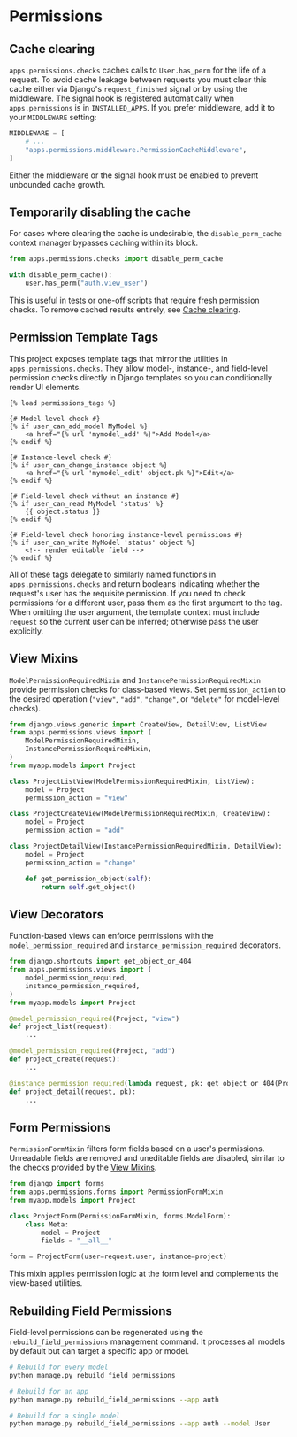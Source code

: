 # Permissions

## Cache clearing

`apps.permissions.checks` caches calls to `User.has_perm` for the life of a
request. To avoid cache leakage between requests you must clear this cache
either via Django's `request_finished` signal or by using the middleware.
The signal hook is registered automatically when `apps.permissions` is in
`INSTALLED_APPS`. If you prefer middleware, add it to your `MIDDLEWARE`
setting:

```python
MIDDLEWARE = [
    # ...
    "apps.permissions.middleware.PermissionCacheMiddleware",
]
```

Either the middleware or the signal hook must be enabled to prevent
unbounded cache growth.

## Temporarily disabling the cache

For cases where clearing the cache is undesirable, the
`disable_perm_cache` context manager bypasses caching within its block.

```python
from apps.permissions.checks import disable_perm_cache

with disable_perm_cache():
    user.has_perm("auth.view_user")
```

This is useful in tests or one-off scripts that require fresh permission
checks. To remove cached results entirely, see
[Cache clearing](#cache-clearing).

## Permission Template Tags

This project exposes template tags that mirror the utilities in
`apps.permissions.checks`. They allow model-, instance-, and field-level
permission checks directly in Django templates so you can conditionally render
UI elements.

```django
{% load permissions_tags %}

{# Model-level check #}
{% if user_can_add_model MyModel %}
    <a href="{% url 'mymodel_add' %}">Add Model</a>
{% endif %}

{# Instance-level check #}
{% if user_can_change_instance object %}
    <a href="{% url 'mymodel_edit' object.pk %}">Edit</a>
{% endif %}

{# Field-level check without an instance #}
{% if user_can_read MyModel 'status' %}
    {{ object.status }}
{% endif %}

{# Field-level check honoring instance-level permissions #}
{% if user_can_write MyModel 'status' object %}
    <!-- render editable field -->
{% endif %}
```

All of these tags delegate to similarly named functions in
`apps.permissions.checks` and return booleans indicating whether the request's
user has the requisite permission. If you need to check permissions for a
different user, pass them as the first argument to the tag. When omitting the
user argument, the template context must include ``request`` so the current
user can be inferred; otherwise pass the user explicitly.

## View Mixins

`ModelPermissionRequiredMixin` and `InstancePermissionRequiredMixin` provide
permission checks for class-based views. Set `permission_action` to the desired
operation (`"view"`, `"add"`, `"change"`, or `"delete"` for model-level
checks).

```python
from django.views.generic import CreateView, DetailView, ListView
from apps.permissions.views import (
    ModelPermissionRequiredMixin,
    InstancePermissionRequiredMixin,
)
from myapp.models import Project

class ProjectListView(ModelPermissionRequiredMixin, ListView):
    model = Project
    permission_action = "view"

class ProjectCreateView(ModelPermissionRequiredMixin, CreateView):
    model = Project
    permission_action = "add"

class ProjectDetailView(InstancePermissionRequiredMixin, DetailView):
    model = Project
    permission_action = "change"

    def get_permission_object(self):
        return self.get_object()
```

## View Decorators

Function-based views can enforce permissions with the
`model_permission_required` and `instance_permission_required` decorators.

```python
from django.shortcuts import get_object_or_404
from apps.permissions.views import (
    model_permission_required,
    instance_permission_required,
)
from myapp.models import Project

@model_permission_required(Project, "view")
def project_list(request):
    ...

@model_permission_required(Project, "add")
def project_create(request):
    ...

@instance_permission_required(lambda request, pk: get_object_or_404(Project, pk=pk), "change")
def project_detail(request, pk):
    ...
```

## Form Permissions

`PermissionFormMixin` filters form fields based on a user's permissions.
Unreadable fields are removed and uneditable fields are disabled, similar to
the checks provided by the [View Mixins](#view-mixins).

```python
from django import forms
from apps.permissions.forms import PermissionFormMixin
from myapp.models import Project

class ProjectForm(PermissionFormMixin, forms.ModelForm):
    class Meta:
        model = Project
        fields = "__all__"

form = ProjectForm(user=request.user, instance=project)
```

This mixin applies permission logic at the form level and complements the
view-based utilities.

## Rebuilding Field Permissions

Field-level permissions can be regenerated using the
`rebuild_field_permissions` management command. It processes all models by
default but can target a specific app or model.

```bash
# Rebuild for every model
python manage.py rebuild_field_permissions

# Rebuild for an app
python manage.py rebuild_field_permissions --app auth

# Rebuild for a single model
python manage.py rebuild_field_permissions --app auth --model User
```
